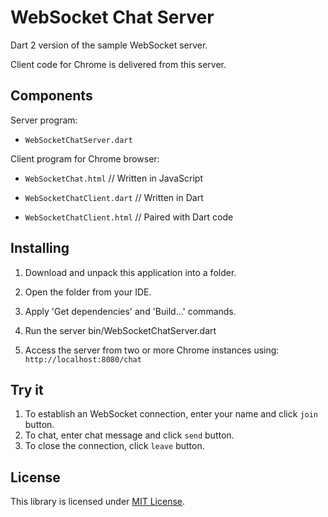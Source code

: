 ﻿WebSocket Chat Server
==

Dart 2 version of the  sample WebSocket server. 

Client code for Chrome is delivered from this server.

## Components

Server program:

+ `WebSocketChatServer.dart`

Client program for Chrome browser:
 
+ `WebSocketChat.html` //  Written in JavaScript

+ `WebSocketChatClient.dart`  //  Written in Dart

+ `WebSocketChatClient.html`  // Paired with Dart code

## Installing

1. Download and unpack this application into a folder.

2. Open the folder from your IDE.

3. Apply 'Get dependencies' and 'Build...' commands.

4. Run the server bin/WebSocketChatServer.dart

5. Access the server from two or more Chrome instances using:
`http://localhost:8080/chat`


## Try it

1. To establish an WebSocket connection, enter your name and click `join` button.
2. To chat, enter chat message and click `send` button.
3. To close the connection, click `leave` button.

## License
This library is licensed under [MIT License](http://www.opensource.org/licenses/mit-license.php).
